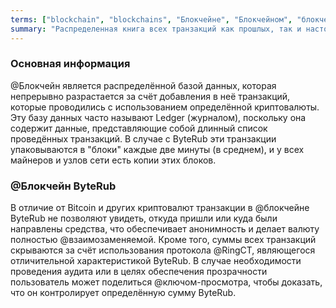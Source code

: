 ```yaml
---
terms: ["blockchain", "blockchains", "Блoкчейне", "Блoкчейном", "блoкчейна", "блoкчейну", "Блoкчейн", "блoкчейн", "блoкчейне", "блoкчейном"]
summary: "Распределенная книга всех транзакций как прошлых, так и настоящих, без раскрытия того, из каких источников поступали или кто отправлял средства."
---
```


### Основная информация
@Блoкчейн является распределённой базой данных, которая непрерывно разрастается за счёт добавления в неё транзакций, которые проводились с использованием определённой криптовалюты. Эту базу данных часто называют Ledger (журналом), поскольку она содержит данные, представляющие собой длинный список проведённых транзакций. В случае с ByteRub эти транзакции упаковываются в "блоки" каждые две минуты (в среднем), и у всех майнеров и узлов сети есть копии этих блоков.

### @Блoкчейн ByteRub
В отличие от Bitcoin и других криптовалют транзакции в @блoкчейне ByteRub не позволяют увидеть, откуда пришли или куда были направлены средства, что обеспечивает анонимность и делает валюту полностью @взаимозаменяемой. Кроме того, суммы всех транзакций скрываются за счёт использования протокола @RingCT, являющегося отличительной характеристикой ByteRub. В случае необходимости проведения аудита или в целях обеспечения прозрачности пользователь может поделиться @ключом-просмотра, чтобы доказать, что он контролирует определённую сумму ByteRub.
